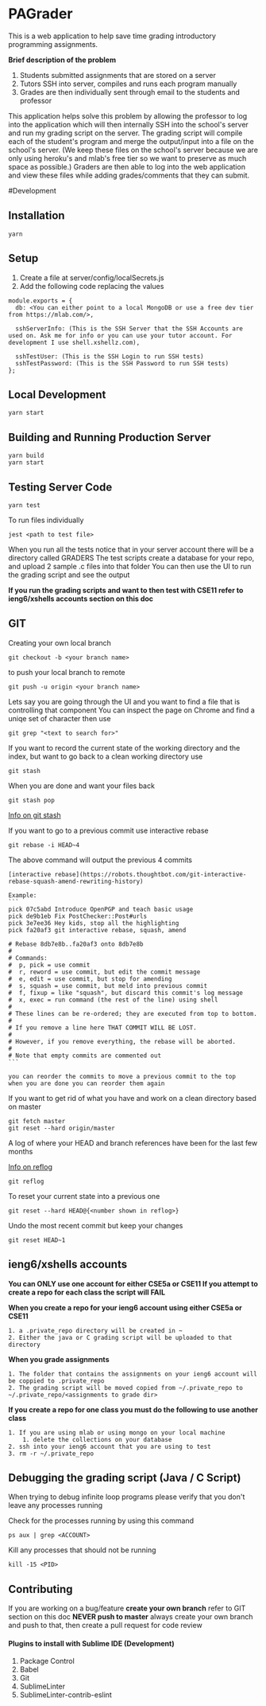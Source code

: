 # PAGrader

This is a web application to help save time grading introductory programming assignments.

<b>Brief description of the problem</b>

1. Students submitted assignments that are stored on a server
2. Tutors SSH into server, compiles and runs each program manually
3. Grades are then individually sent through email to the students and professor

This application helps solve this problem by allowing the professor to log into the application which will then internally SSH into the school's server and run my grading script on the server. The grading script will compile each of the student's program and merge the output/input into a file on the school's server. (We keep these files on the school's server because we are only using heroku's and mlab's free tier so we want to preserve as much space as possible.) Graders are then able to log into the web application and view these files while adding grades/comments that they can submit.


#Development
## Installation
    yarn

## Setup
1. Create a file at server/config/localSecrets.js
2. Add the following code replacing the values
```
module.exports = {
  db: <You can either point to a local MongoDB or use a free dev tier from https://mlab.com/>,

  sshServerInfo: (This is the SSH Server that the SSH Accounts are used on. Ask me for info or you can use your tutor account. For development I use shell.xshellz.com),

  sshTestUser: (This is the SSH Login to run SSH tests)
  sshTestPassword: (This is the SSH Password to run SSH tests)
};
```

## Local Development

    yarn start

## Building and Running Production Server

    yarn build
    yarn start

## Testing Server Code

    yarn test
    
To run files individually

    jest <path to test file>

When you run all the tests notice that in your server account there will be a directory called GRADERS
The test scripts create a database for your repo, and upload 2 sample .c files into that folder
You can then use the UI to run the grading script and see the output

**If you run the grading scripts and want to then test with CSE11 refer to ieng6/xshells accounts section on this doc**

    
## GIT
Creating your own local branch
    
    git checkout -b <your branch name>
to push your local branch to remote
    
    git push -u origin <your branch name>
    
Lets say you are going through the UI and you want to find a file that is controlling that component
You can inspect the page on Chrome and find a uniqe set of character then use
    
    git grep "<text to search for>"
    
If you want to record the current state of the working directory and the index, but want to go back to a clean working directory use
    
    git stash
    
When you are done and want your files back
    
    git stash pop

[Info on git stash](https://git-scm.com/docs/git-stash)
    
If you want to go to a previous commit use interactive rebase
    
    git rebase -i HEAD~4

The above command will output the previous 4 commits

    [interactive rebase](https://robots.thoughtbot.com/git-interactive-rebase-squash-amend-rewriting-history)
    
    Example:
    ```
    pick 07c5abd Introduce OpenPGP and teach basic usage
    pick de9b1eb Fix PostChecker::Post#urls
    pick 3e7ee36 Hey kids, stop all the highlighting
    pick fa20af3 git interactive rebase, squash, amend

    # Rebase 8db7e8b..fa20af3 onto 8db7e8b
    #
    # Commands:
    #  p, pick = use commit
    #  r, reword = use commit, but edit the commit message
    #  e, edit = use commit, but stop for amending
    #  s, squash = use commit, but meld into previous commit
    #  f, fixup = like "squash", but discard this commit's log message
    #  x, exec = run command (the rest of the line) using shell
    #
    # These lines can be re-ordered; they are executed from top to bottom.
    #
    # If you remove a line here THAT COMMIT WILL BE LOST.
    #
    # However, if you remove everything, the rebase will be aborted.
    #
    # Note that empty commits are commented out
    ```
    
    you can reorder the commits to move a previous commit to the top
    when you are done you can reorder them again
    
If you want to get rid of what you have and work on a clean directory based on master
    
    git fetch master
    git reset --hard origin/master

A log of where your HEAD and branch references have been for the last few months
    
[Info on reflog](https://git-scm.com/book/en/v1/Git-Tools-Revision-Selection#RefLog-Shortnames)
    
    git reflog

To reset your current state into a previous one

    git reset --hard HEAD@{<number shown in reflog>}
    
Undo the most recent commit but keep your changes
    
    git reset HEAD~1
    
## ieng6/xshells accounts
    
**You can ONLY use one account for either CSE5a or CSE11
If you attempt to create a repo for each class the script will FAIL**
    
**When you create a repo for your ieng6 account using either CSE5a or CSE11**
    
    1. a .private_repo directory will be created in ~
    2. Either the java or C grading script will be uploaded to that directory
    
**When you grade assignments**
   
    1. The folder that contains the assignments on your ieng6 account will be coppied to .private_repo
    2. The grading script will be moved copied from ~/.private_repo to ~/.private_repo/<assignments to grade dir>
    
**If you create a repo for one class you must do the following to use another class**
    
    1. If you are using mlab or using mongo on your local machine
        1. delete the collections on your database
    2. ssh into your ieng6 account that you are using to test
    3. rm -r ~/.private_repo
        

## Debugging the grading script (Java / C Script)
When trying to debug infinite loop programs please verify that you don't leave any processes running

Check for the processes running by using this command

    ps aux | grep <ACCOUNT>

Kill any processes that should not be running

    kill -15 <PID>

## Contributing
If you are working on a bug/feature **create your own branch** refer to GIT section on this doc
**NEVER push to master** always create your own branch and push to that, then create a pull request for code review

#### Plugins to install with Sublime IDE (Development)

1. Package Control
2. Babel
3. Git
4. SublimeLinter
5. SublimeLinter-contrib-eslint
